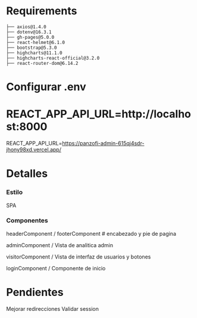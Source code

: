 # Requirements
```
├── axios@1.4.0
├── dotenv@16.3.1
├── gh-pages@5.0.0
├── react-helmet@6.1.0
├── bootstrap@5.3.0
├── highcharts@11.1.0
├── highcharts-react-official@3.2.0
├── react-router-dom@6.14.2
```

# Configurar .env
# REACT_APP_API_URL=http://localhost:8000 
REACT_APP_API_URL=https://panzofi-admin-615qj4sdr-jhony98xd.vercel.app/

# Detalles
### Estilo
SPA

### Componentes
headerComponent / footerComponent # encabezado y pie de pagina

adminComponent / Vista de analitica admin

visitorComponent / Vista de interfaz de usuarios y botones

loginComponent / Componente de inicio

# Pendientes
Mejorar redirecciones
Validar session